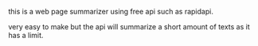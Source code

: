 this is a web page summarizer using free api such as rapidapi. 

very easy to make but the api will summarize a short amount of texts as it has a limit.
